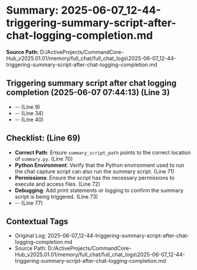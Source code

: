 # Summary: 2025-06-07_12-44-triggering-summary-script-after-chat-logging-completion.md

**Source Path:** D:/ActiveProjects/CommandCore-Hub_v2025.01.01/memory/full_chat/full_chat_logs\2025-06-07_12-44-triggering-summary-script-after-chat-logging-completion.md

## Triggering summary script after chat logging completion (2025-06-07 07:44:13) (Line 3)
- -- (Line 9)
- -- (Line 34)
- -- (Line 40)

## Checklist: (Line 69)
- **Correct Path**: Ensure `summary_script_path` points to the correct location of `summary.py`. (Line 70)
- **Python Environment**: Verify that the Python environment used to run the chat capture script can also run the summary script. (Line 71)
- **Permissions**: Ensure the script has the necessary permissions to execute and access files. (Line 72)
- **Debugging**: Add print statements or logging to confirm the summary script is being triggered. (Line 73)
- -- (Line 77)

## Contextual Tags
- Original Log: 2025-06-07_12-44-triggering-summary-script-after-chat-logging-completion.md
- Source Path: D:/ActiveProjects/CommandCore-Hub_v2025.01.01/memory/full_chat/full_chat_logs\2025-06-07_12-44-triggering-summary-script-after-chat-logging-completion.md
